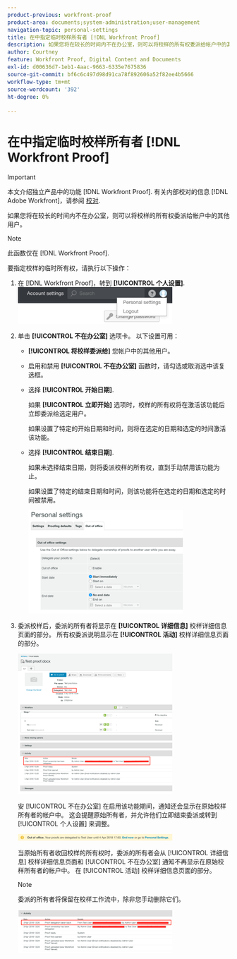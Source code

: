 ```yaml
---
product-previous: workfront-proof
product-area: documents;system-administration;user-management
navigation-topic: personal-settings
title: 在中指定临时校样所有者 [!DNL Workfront Proof]
description: 如果您将在较长的时间内不在办公室，则可以将校样的所有权委派给帐户中的其他用户。
author: Courtney
feature: Workfront Proof, Digital Content and Documents
exl-id: d00636d7-1eb1-4aac-9663-6335e7675836
source-git-commit: bf6c6c497d98d91ca78f892606a52f82ee4b5666
workflow-type: tm+mt
source-wordcount: '392'
ht-degree: 0%

---
```


# 在中指定临时校样所有者 [!DNL Workfront Proof]

>[!IMPORTANT]
>
>本文介绍独立产品中的功能 [!DNL Workfront Proof]. 有关内部校对的信息 [!DNL Adobe Workfront]，请参阅 [校对](../../../review-and-approve-work/proofing/proofing.md).

如果您将在较长的时间内不在办公室，则可以将校样的所有权委派给帐户中的其他用户。

>[!NOTE]
>
>此函数仅在 [!DNL Workfront Proof].

要指定校样的临时所有权，请执行以下操作：

1. 在 [!DNL Workfront Proof]，转到 **[!UICONTROL 个人设置]**.\
   ![personal-settings.png](assets/personal-settings-350x83.png)

1. 单击 **[!UICONTROL 不在办公室]** 选项卡。 以下设置可用：

   * **[!UICONTROL 将校样委派给]** 您帐户中的其他用户。
   * 启用和禁用 **[!UICONTROL 不在办公室]** 函数时，请勾选或取消选中该复选框。
   * 选择 **[!UICONTROL 开始日期]**.

      如果 **[!UICONTROL 立即开始]** 选项时，校样的所有权将在激活该功能后立即委派给选定用户。

      如果设置了特定的开始日期和时间，则将在选定的日期和选定的时间激活该功能。

   * 选择 **[!UICONTROL 结束日期]**.

      如果未选择结束日期，则将委派校样的所有权，直到手动禁用该功能为止。

      如果设置了特定的结束日期和时间，则该功能将在选定的日期和选定的时间被禁用。

      ![office-options.png](assets/out-of-office-options-350x234.png)

1. 委派校样后，委派的所有者将显示在 **[!UICONTROL 详细信息]** 校样详细信息页面的部分。 所有权委派说明显示在 **[!UICONTROL 活动]** 校样详细信息页面的部分。

   ![activity-section-delegated.png](assets/activity-section-delegated-350x318.png)

   安 [!UICONTROL 不在办公室] 在启用该功能期间，通知还会显示在原始校样所有者的帐户中。 这会提醒原始所有者，并允许他们立即结束委派或转到 [!UICONTROL 个人设置] 来调整。

   ![notification-on-account.png](assets/notification-on-account-350x15.png)

   当原始所有者收回校样的所有权时，委派的所有者会从 [!UICONTROL 详细信息] 校样详细信息页面和 [!UICONTROL 不在办公室] 通知不再显示在原始校样所有者的帐户中。 在 [!UICONTROL 活动] 校样详细信息页面的部分。

   >[!NOTE]
   >
   >委派的所有者将保留在校样工作流中，除非您手动删除它们。

   ![[!UICONTROL activity-section-dack].png](assets/activity-section-taken-back-350x99.png)
